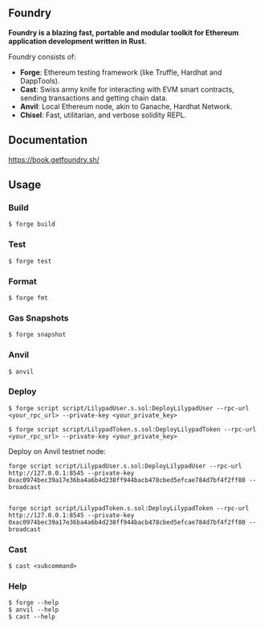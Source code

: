 ## Foundry

**Foundry is a blazing fast, portable and modular toolkit for Ethereum application development written in Rust.**

Foundry consists of:

-   **Forge**: Ethereum testing framework (like Truffle, Hardhat and DappTools).
-   **Cast**: Swiss army knife for interacting with EVM smart contracts, sending transactions and getting chain data.
-   **Anvil**: Local Ethereum node, akin to Ganache, Hardhat Network.
-   **Chisel**: Fast, utilitarian, and verbose solidity REPL.

## Documentation

https://book.getfoundry.sh/

## Usage

### Build

```shell
$ forge build
```

### Test

```shell
$ forge test
```

### Format

```shell
$ forge fmt
```

### Gas Snapshots

```shell
$ forge snapshot
```

### Anvil

```shell
$ anvil
```

### Deploy

```shell
$ forge script script/LilypadUser.s.sol:DeployLilypadUser --rpc-url <your_rpc_url> --private-key <your_private_key>

$ forge script script/LilypadToken.s.sol:DeployLilypadToken --rpc-url <your_rpc_url> --private-key <your_private_key>
```

Deploy on Anvil testnet node:
```shell
forge script script/LilypadUser.s.sol:DeployLilypadUser --rpc-url http://127.0.0.1:8545 --private-key 0xac0974bec39a17e36ba4a6b4d238ff944bacb478cbed5efcae784d7bf4f2ff80 --broadcast


forge script script/LilypadToken.s.sol:DeployLilypadToken --rpc-url http://127.0.0.1:8545 --private-key 0xac0974bec39a17e36ba4a6b4d238ff944bacb478cbed5efcae784d7bf4f2ff80 --broadcast
```

### Cast

```shell
$ cast <subcommand>
```

### Help

```shell
$ forge --help
$ anvil --help
$ cast --help
```
